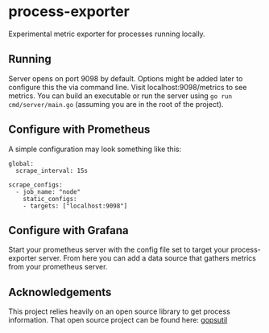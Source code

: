 # process-exporter
Experimental metric exporter for processes running locally.

## Running
Server opens on port 9098 by default. Options might be added later to configure this
the via command line.  Visit localhost:9098/metrics to see metrics.  You can build an executable or run
the server using ```go run cmd/server/main.go``` (assuming you are in the root of the project).

## Configure with Prometheus
A simple configuration may look something like this:

```
global:
  scrape_interval: 15s

scrape_configs:
  - job_name: "node"
    static_configs:
    - targets: ["localhost:9098"]

```
## Configure with Grafana
Start your prometheus server with the config file set to target your process-exporter server.
From here you can add a data source that gathers metrics from your prometheus server.

## Acknowledgements
This project relies heavily on an open source library to get process information.
That open source project can be found here: [gopsutil](https://github.com/shirou/gopsutil?tab=readme-ov-file)